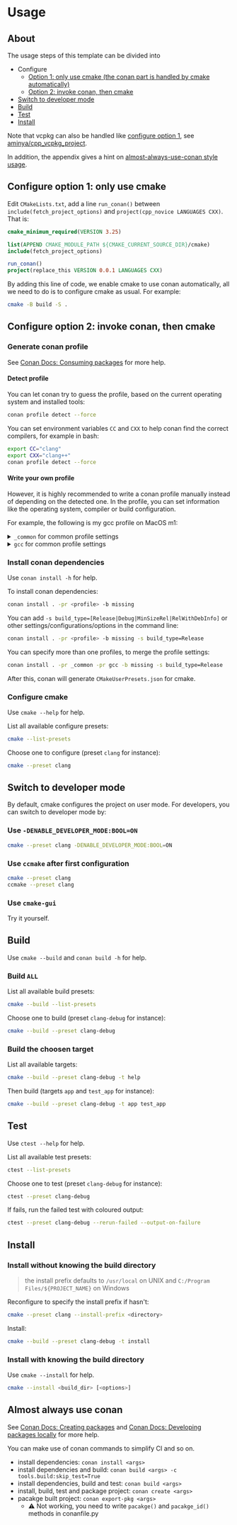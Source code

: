# Usage

## About

The usage steps of this template can be divided into

- Configure
  - [Option 1: only use cmake (the conan part is handled by cmake automatically)](#configure-option-1-only-use-cmake)
  - [Option 2: invoke conan, then cmake](#configure-option-2-invoke-conan-then-cmake)
- [Switch to developer mode](#switch-to-developer-mode)
- [Build](#build)
- [Test](#test)
- [Install](#install)

Note that vcpkg can also be handled like [configure option 1](#configure-option-1-only-use-cmake), see [aminya/cpp_vcpkg_project](https://github.com/aminya/cpp_vcpkg_project).

In addition, the appendix gives a hint on [almost-always-use-conan style usage](#almost-always-use-conan).

## Configure option 1: only use cmake

Edit `CMakeLists.txt`, add a line `run_conan()` between `include(fetch_project_options)` and `project(cpp_novice LANGUAGES CXX)`. That is:

```cmake
cmake_minimum_required(VERSION 3.25)

list(APPEND CMAKE_MODULE_PATH ${CMAKE_CURRENT_SOURCE_DIR}/cmake)
include(fetch_project_options)

run_conan()
project(replace_this VERSION 0.0.1 LANGUAGES CXX)
```

By adding this line of code, we enable cmake to use conan automatically, all we need to do is to configure cmake as usual. For example:

```bash
cmake -B build -S .
```

## Configure option 2: invoke conan, then cmake

### Generate conan profile

See [Conan Docs: Consuming packages](https://docs.conan.io/2/tutorial/consuming_packages.html) for more help.

#### Detect profile

You can let conan try to guess the profile, based on the current operating system and installed tools:

```bash
conan profile detect --force
```

You can set environment variables `CC` and `CXX` to help conan find the correct compilers, for example in bash:

```bash
export CC="clang"
export CXX="clang++"
conan profile detect --force
```

#### Write your own profile

However, it is highly recommended to write a conan profile manually instead of depending on the detected one. In the profile, you can set information like the operating system, compiler or build configuration.

For example, the following is my gcc profile on MacOS m1:

<details>
<summary><code>_common</code> for common profile settings</summary>

```txt
[platform_tool_requires]
autoconf/2.71
automake/1.16.5
cmake/3.27.6
ninja/1.11.1

[conf]
# &: influence current package (your project)
&:tools.cmake.cmaketoolchain:generator=Ninja Multi-Config

# qt/*: influence required qt
qt/*:tools.cmake.cmaketoolchain:generator=Ninja

# *: influence both current package and all depedencies
*: tools.build:compiler_executables={"c": "/opt/homebrew/opt/llvm/bin/clang", "cpp": "/opt/homebrew/opt/llvm/bin/clang++"}

# no specifier: same as *
tools.build:compiler_executables={"c": "/opt/homebrew/opt/llvm/bin/clang", "cpp": "/opt/homebrew/opt/llvm/bin/clang++"}

# see more in https://docs.conan.io/2/reference/config_files/profiles.html#profile-patterns
```

</details>

<details>
<summary><code>gcc</code> for common profile settings</summary>

```txt
include(_common)

[settings]
arch=armv8
build_type=Release
compiler=gcc
compiler.cppstd=23
compiler.libcxx=libstdc++11
compiler.version=13
os=Macos

[conf]
tools.build:compiler_executables = {"c": "/opt/homebrew/bin/gcc-13", "cpp": "/opt/homebrew/bin/g++-13"}
```

</details>

### Install conan dependencies

Use `conan install -h` for help.

To install conan dependencies:

```bash
conan install . -pr <profile> -b missing
```

You can add `-s build_type=[Release|Debug|MinSizeRel|RelWithDebInfo]` or other settings/configurations/options in the command line:

```bash
conan install . -pr <profile> -b missing -s build_type=Release
```

You can specify more than one profiles, to merge the profile settings:

```bash
conan install . -pr _common -pr gcc -b missing -s build_type=Release
```

After this, conan will generate `CMakeUserPresets.json` for cmake.

### Configure cmake

Use `cmake --help` for help.

List all available configure presets:

```bash
cmake --list-presets
```

Choose one to configure (preset `clang` for instance):

```bash
cmake --preset clang
```

## Switch to developer mode

By default, cmake configures the project on user mode. For developers, you can switch to developer mode by:

### Use `-DENABLE_DEVELOPER_MODE:BOOL=ON`

```bash
cmake --preset clang -DENABLE_DEVELOPER_MODE:BOOL=ON
```

### Use `ccmake` after first configuration

```bash
cmake --preset clang
ccmake --preset clang
```

### Use `cmake-gui`

Try it yourself.

## Build

Use `cmake --build` and `conan build -h` for help.

### Build `ALL`

List all available build presets:

```bash
cmake --build --list-presets
```

Choose one to build (preset `clang-debug` for instance):

```bash
cmake --build --preset clang-debug
```

### Build the choosen target

List all available targets:

```bash
cmake --build --preset clang-debug -t help
```

Then build (targets `app` and `test_app` for instance):

```bash
cmake --build --preset clang-debug -t app test_app
```

## Test

Use `ctest --help` for help.

List all available test presets:

```bash
ctest --list-presets
```

Choose one to test (preset `clang-debug` for instance):

```bash
ctest --preset clang-debug
```

If fails, run the failed test with coloured output:

```bash
ctest --preset clang-debug --rerun-failed --output-on-failure
```

## Install

### Install without knowing the build directory

> the install prefix defaults to `/usr/local` on UNIX and `C:/Program Files/${PROJECT_NAME}` on Windows

Reconfigure to specify the install prefix if hasn't:

```bash
cmake --preset clang --install-prefix <directory>
```

Install:

```bash
cmake --build --preset clang-debug -t install
```

### Install with knowing the build directory

Use `cmake --install` for help.

```bash
cmake --install <build_dir> [<options>]
```

## Almost always use conan

See [Conan Docs: Creating packages](https://docs.conan.io/2/tutorial/creating_packages.html) and [Conan Docs: Developing packages locally](https://docs.conan.io/2/tutorial/developing_packages.html) for more help.

You can make use of conan commands to simplify CI and so on.

- install dependencies: `conan install <args>`
- install dependencies and build: `conan build <args> -c tools.build:skip_test=True`
- install dependencies, build and test: `conan build <args>`
- install, build, test and package project: `conan create <args>`
- pacakge built project: `conan export-pkg <args>`
  - :warning: Not working, you need to write `pacakge()` and `pacakge_id()` methods in conanfile.py
